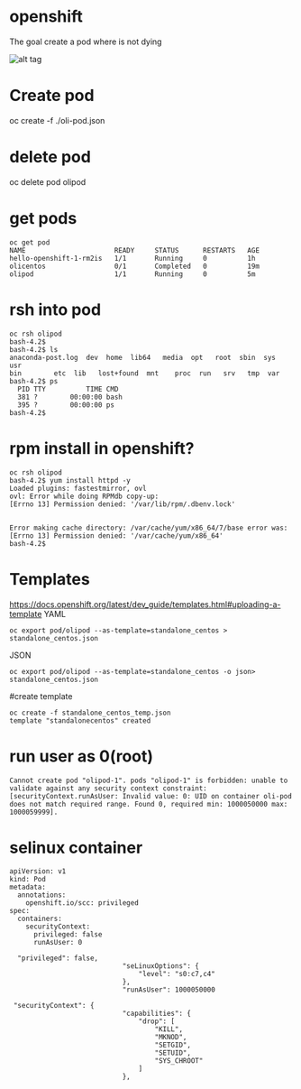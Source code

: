 # openshift

The goal create a pod where is not dying

![alt tag](https://github.com/bigg01/openshift/raw/master/images/ose_overview.tiff)


# Create pod
oc create -f ./oli-pod.json

# delete pod
oc delete pod olipod

# get pods
```
oc get pod
NAME                      READY     STATUS      RESTARTS   AGE
hello-openshift-1-rm2is   1/1       Running     0          1h
olicentos                 0/1       Completed   0          19m
olipod                    1/1       Running     0          5m
```
# rsh into pod
```
oc rsh olipod
bash-4.2$
bash-4.2$ ls
anaconda-post.log  dev	home  lib64	  media  opt   root  sbin  sys	usr
bin		   etc	lib   lost+found  mnt	 proc  run   srv   tmp	var
bash-4.2$ ps
  PID TTY          TIME CMD
  381 ?        00:00:00 bash
  395 ?        00:00:00 ps
bash-4.2$
```
# rpm install in openshift?

```
oc rsh olipod
bash-4.2$ yum install httpd -y
Loaded plugins: fastestmirror, ovl
ovl: Error while doing RPMdb copy-up:
[Errno 13] Permission denied: '/var/lib/rpm/.dbenv.lock'


Error making cache directory: /var/cache/yum/x86_64/7/base error was: [Errno 13] Permission denied: '/var/cache/yum/x86_64'
bash-4.2$
```
# Templates
https://docs.openshift.org/latest/dev_guide/templates.html#uploading-a-template
YAML
```
oc export pod/olipod --as-template=standalone_centos > standalone_centos.json
```

JSON
```
oc export pod/olipod --as-template=standalone_centos -o json> standalone_centos.json
```
#create template
```
oc create -f standalone_centos_temp.json
template "standalonecentos" created

```
# run user as 0(root)
```
Cannot create pod "olipod-1". pods "olipod-1" is forbidden: unable to validate against any security context constraint: [securityContext.runAsUser: Invalid value: 0: UID on container oli-pod does not match required range. Found 0, required min: 1000050000 max: 1000059999].
```


# selinux container
```
apiVersion: v1
kind: Pod
metadata:
  annotations:
    openshift.io/scc: privileged
spec:
  containers:
    securityContext:
      privileged: false
      runAsUser: 0
```

```
  "privileged": false,
                            "seLinuxOptions": {
                                "level": "s0:c7,c4"
                            },
                            "runAsUser": 1000050000
```
```
 "securityContext": {
                            "capabilities": {
                                "drop": [
                                    "KILL",
                                    "MKNOD",
                                    "SETGID",
                                    "SETUID",
                                    "SYS_CHROOT"
                                ]
                            },
```
